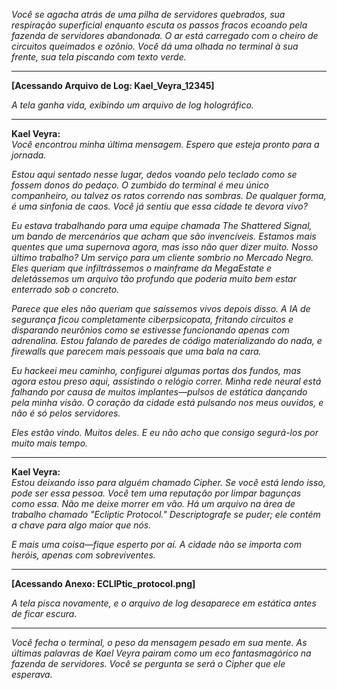 _Você se agacha atrás de uma pilha de servidores quebrados, sua respiração superficial enquanto escuta os passos fracos ecoando pela fazenda de servidores abandonada. O ar está carregado com o cheiro de circuitos queimados e ozônio. Você dá uma olhada no terminal à sua frente, sua tela piscando com texto verde._

---

**[Acessando Arquivo de Log: Kael_Veyra_12345]**

_A tela ganha vida, exibindo um arquivo de log holográfico._

---

**Kael Veyra:**  
_Você encontrou minha última mensagem. Espero que esteja pronto para a jornada._

_Estou aqui sentado nesse lugar, dedos voando pelo teclado como se fossem donos do pedaço. O zumbido do terminal é meu único companheiro, ou talvez os ratos correndo nas sombras. De qualquer forma, é uma sinfonia de caos. Você já sentiu que essa cidade te devora vivo?_

_Eu estava trabalhando para uma equipe chamada The Shattered Signal, um bando de mercenários que acham que são invencíveis. Estamos mais quentes que uma supernova agora, mas isso não quer dizer muito. Nosso último trabalho? Um serviço para um cliente sombrio no Mercado Negro. Eles queriam que infiltrássemos o mainframe da MegaEstate e deletássemos um arquivo tão profundo que poderia muito bem estar enterrado sob o concreto._

_Parece que eles não queriam que saíssemos vivos depois disso. A IA de segurança ficou completamente ciberpsicopata, fritando circuitos e disparando neurônios como se estivesse funcionando apenas com adrenalina. Estou falando de paredes de código materializando do nada, e firewalls que parecem mais pessoais que uma bala na cara._

_Eu hackeei meu caminho, configurei algumas portas dos fundos, mas agora estou preso aqui, assistindo o relógio correr. Minha rede neural está falhando por causa de muitos implantes—pulsos de estática dançando pela minha visão. O coração da cidade está pulsando nos meus ouvidos, e não é só pelos servidores._

_Eles estão vindo. Muitos deles. E eu não acho que consigo segurá-los por muito mais tempo._

---

**Kael Veyra:**  
_Estou deixando isso para alguém chamado Cipher. Se você está lendo isso, pode ser essa pessoa. Você tem uma reputação por limpar bagunças como essa. Não me deixe morrer em vão. Há um arquivo na área de trabalho chamado "Ecliptic Protocol." Descriptografe se puder; ele contém a chave para algo maior que nós._

_E mais uma coisa—fique esperto por aí. A cidade não se importa com heróis, apenas com sobreviventes._

---

**[Acessando Anexo: ECLIPtic_protocol.png]**

_A tela pisca novamente, e o arquivo de log desaparece em estática antes de ficar escura._

---

_Você fecha o terminal, o peso da mensagem pesado em sua mente. As últimas palavras de Kael Veyra pairam como um eco fantasmagórico na fazenda de servidores. Você se pergunta se será o Cipher que ele esperava._
